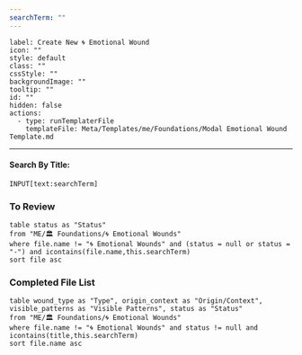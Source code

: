 ```yaml
---
searchTerm: ""
---
```


```meta-bind-button
label: Create New 🌀 Emotional Wound
icon: ""
style: default
class: ""
cssStyle: ""
backgroundImage: ""
tooltip: ""
id: ""
hidden: false
actions:
  - type: runTemplaterFile
    templateFile: Meta/Templates/me/Foundations/Modal Emotional Wound Template.md

```

---
#### Search By Title:
`INPUT[text:searchTerm]`

### To Review
```dataview
table status as "Status"
from "ME/🏛️ Foundations/🌀 Emotional Wounds"
where file.name != "🌀 Emotional Wounds" and (status = null or status = "-") and icontains(file.name,this.searchTerm)
sort file asc
```

### Completed File List
```dataview
table wound_type as "Type", origin_context as "Origin/Context", visible_patterns as "Visible Patterns", status as "Status"
from "ME/🏛️ Foundations/🌀 Emotional Wounds"
where file.name != "🌀 Emotional Wounds" and status != null and icontains(title,this.searchTerm)
sort file.name asc
```

